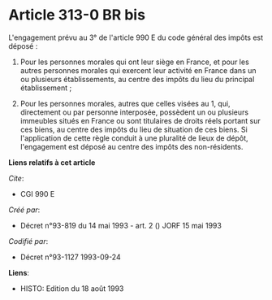 # Article 313-0 BR bis

L'engagement prévu au 3° de l'article 990 E du code général des impôts est déposé :

1. Pour les personnes morales qui ont leur siège en France, et pour les autres personnes morales qui exercent leur activité
en France dans un ou plusieurs établissements, au centre des impôts du lieu du principal établissement ;

2. Pour les personnes morales, autres que celles visées au 1, qui, directement ou par personne interposée, possèdent un ou
plusieurs immeubles situés en France ou sont titulaires de droits réels portant sur ces biens, au centre des impôts du lieu
de situation de ces biens. Si l'application de cette règle conduit à une pluralité de lieux de dépôt, l'engagement est déposé
au centre des impôts des non-résidents.

**Liens relatifs à cet article**

_Cite_:

  - CGI 990 E

_Créé par_:

  - Décret n°93-819 du 14 mai 1993 - art. 2 () JORF 15 mai 1993

_Codifié par_:

  - Décret n°93-1127 1993-09-24

**Liens**:

  - HISTO: Edition du 18 août 1993
